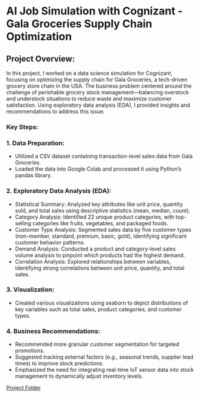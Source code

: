 # AI Job Simulation with Cognizant - Gala Groceries Supply Chain Optimization

## Project Overview: 
In this project, I worked on a data science simulation for Cognizant, focusing on optimizing the supply chain for Gala Groceries, a tech-driven grocery store chain in the USA. The business problem centered around the challenge of perishable grocery stock management—balancing overstock and understock situations to reduce waste and maximize customer satisfaction. Using exploratory data analysis (EDA), I provided insights and recommendations to address this issue.

### Key Steps:
### 1. Data Preparation:
- Utilized a CSV dataset containing transaction-level sales data from Gala Groceries.
- Loaded the data into Google Colab and processed it using Python’s pandas library.

### 2. Exploratory Data Analysis (EDA):
- Statistical Summary: Analyzed key attributes like unit price, quantity sold, and total sales using descriptive statistics (mean, median, count).
- Category Analysis: Identified 22 unique product categories, with top-selling categories like fruits, vegetables, and packaged foods.
- Customer Type Analysis: Segmented sales data by five customer types (non-member, standard, premium, basic, gold), identifying significant customer behavior patterns.
- Demand Analysis: Conducted a product and category-level sales volume analysis to pinpoint which products had the highest demand.
- Correlation Analysis: Explored relationships between variables, identifying strong correlations between unit price, quantity, and total sales.

### 3. Visualization:
- Created various visualizations using seaborn to depict distributions of key variables such as total sales, product categories, and customer types.

### 4. Business Recommendations:
- Recommended more granular customer segmentation for targeted promotions.
- Suggested tracking external factors (e.g., seasonal trends, supplier lead times) to improve stock predictions.
- Emphasized the need for integrating real-time IoT sensor data into stock management to dynamically adjust inventory levels.

[Project Folder](https://github.com/MikkoDT/Cognizant_AI_Experience_Program/tree/main/Task1)
